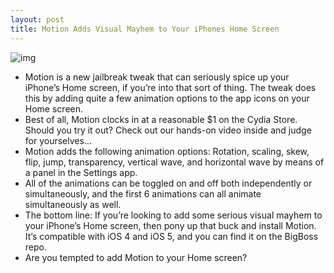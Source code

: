 ```yaml
---
layout: post
title: Motion Adds Visual Mayhem to Your iPhones Home Screen
---
```

![img](http://media.idownloadblog.com/wp-content/uploads/2012/01/Motion-e1325521380605.jpg)
* Motion is a new jailbreak tweak that can seriously spice up your iPhone’s Home screen, if you’re into that sort of thing. The tweak does this by adding quite a few animation options to the app icons on your Home screen.
* Best of all, Motion clocks in at a reasonable $1 on the Cydia Store. Should you try it out? Check out our hands-on video inside and judge for yourselves…
* Motion adds the following animation options: Rotation, scaling, skew, flip, jump, transparency, vertical wave, and horizontal wave by means of a panel in the Settings app.
* All of the animations can be toggled on and off both independently or simultaneously, and the first 6 animations can all animate simultaneously as well.
* The bottom line: If you’re looking to add some serious visual mayhem to your iPhone’s Home screen, then pony up that buck and install Motion. It’s compatible with iOS 4 and iOS 5, and you can find it on the BigBoss repo.
* Are you tempted to add Motion to your Home screen?

